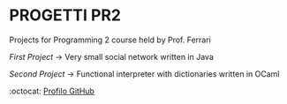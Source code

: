# PROGETTI PR2

Projects for Programming 2 course held by Prof. Ferrari

*First Project* -> Very small social network written in Java 

*Second Project* -> Functional interpreter with dictionaries written in OCaml

:octocat: [Profilo GitHub]

[Profilo GitHub]: https://github.com/0xDE4DC0DE/
